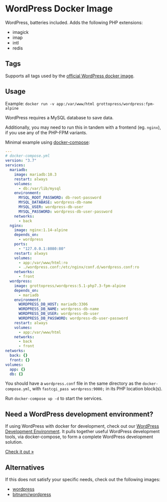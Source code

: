 # WordPress Docker Image

WordPress, batteries included. Adds the following PHP extensions:

- imagick
- imap
- intl
- redis

## Tags

Supports all tags used by the [official WordPress docker image]((https://hub.docker.com/_/wordpress)).

## Usage

Example: `docker run -v app:/var/www/html grottopress/wordpress:fpm-alpine`

WordPress requires a MySQL database to save data.

Additionally, you may need to run this in tandem with a frontend (eg. `nginx`), if you use any of the PHP-FPM variants.

Minimal example using [docker-compose](https://docs.docker.com/compose/):

```yaml
---
# docker-compose.yml
version: "3.7"
services:
  mariadb:
    image: mariadb:10.3
    restart: always
    volumes:
      - db:/var/lib/mysql
    environment:
      MYSQL_ROOT_PASSWORD: db-root-password
      MYSQL_DATABASE: wordpress-db-name
      MYSQL_USER: wordpress-db-user
      MYSQL_PASSWORD: wordpress-db-user-password
    networks:
      - back
  nginx:
    image: nginx:1.14-alpine
    depends_on:
      - wordpress
    ports:
      - "127.0.0.1:8080:80"
    restart: always
    volumes:
      - app:/var/www/html:ro
      - ./wordpress.conf:/etc/nginx/conf.d/wordpress.conf:ro
    networks:
      - front
  wordpress:
    image: grottopress/wordpress:5.1-php7.3-fpm-alpine
    depends_on:
      - mariadb
    environment:
      WORDPRESS_DB_HOST: mariadb:3306
      WORDPRESS_DB_NAME: wordpress-db-name
      WORDPRESS_DB_USER: wordpress-db-user
      WORDPRESS_DB_PASSWORD: wordpress-db-user-password
    restart: always
    volumes:
      - app:/var/www/html
    networks:
      - back
      - front
networks:
  back: {}
  front: {}
volumes:
  app: {}
  db: {}
```

You should have a `wordpress.conf` file in the same directory as the `docker-compose.yml`, with `fastcgi_pass wordpress:9000;` in its PHP location block(s).

Run `docker-compose up -d` to start the services.

## Need a WordPress development environment?

If using WordPress with docker for development, check out our [WordPress Development Environment](https://github.com/GrottoPress/wordpress-dev). It pulls together useful WordPress development tools, via docker-compose, to form a complete WordPress development solution.

[Check it out &raquo;](https://github.com/GrottoPress/wordpress-dev)

## Alternatives

If this does not satisfy your specific needs, check out the following images:

- [wordpress](https://hub.docker.com/_/wordpress)
- [bitnami/wordpress](https://hub.docker.com/r/bitnami/wordpress/)
